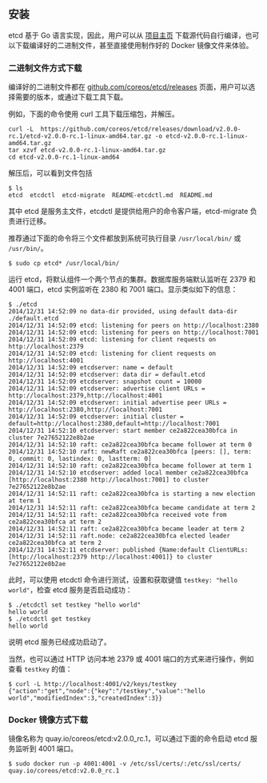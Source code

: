 ## 安装

etcd 基于 Go 语言实现，因此，用户可以从 [项目主页](https://github.com/coreos/etcd) 下载源代码自行编译，也可以下载编译好的二进制文件，甚至直接使用制作好的 Docker 镜像文件来体验。

### 二进制文件方式下载

编译好的二进制文件都在 [github.com/coreos/etcd/releases](https://github.com/coreos/etcd/releases/) 页面，用户可以选择需要的版本，或通过下载工具下载。

例如，下面的命令使用 curl 工具下载压缩包，并解压。

```
curl -L  https://github.com/coreos/etcd/releases/download/v2.0.0-rc.1/etcd-v2.0.0-rc.1-linux-amd64.tar.gz -o etcd-v2.0.0-rc.1-linux-amd64.tar.gz
tar xzvf etcd-v2.0.0-rc.1-linux-amd64.tar.gz
cd etcd-v2.0.0-rc.1-linux-amd64
```

解压后，可以看到文件包括
```
$ ls
etcd  etcdctl  etcd-migrate  README-etcdctl.md  README.md
```

其中 etcd 是服务主文件，etcdctl 是提供给用户的命令客户端，etcd-migrate 负责进行迁移。

推荐通过下面的命令将三个文件都放到系统可执行目录 `/usr/local/bin/` 或 `/usr/bin/`。

```
$ sudo cp etcd* /usr/local/bin/
```

运行 etcd，将默认组件一个两个节点的集群。数据库服务端默认监听在 2379 和 4001 端口，etcd 实例监听在 2380 和 7001 端口。显示类似如下的信息：
```
$ ./etcd
2014/12/31 14:52:09 no data-dir provided, using default data-dir ./default.etcd
2014/12/31 14:52:09 etcd: listening for peers on http://localhost:2380
2014/12/31 14:52:09 etcd: listening for peers on http://localhost:7001
2014/12/31 14:52:09 etcd: listening for client requests on http://localhost:2379
2014/12/31 14:52:09 etcd: listening for client requests on http://localhost:4001
2014/12/31 14:52:09 etcdserver: name = default
2014/12/31 14:52:09 etcdserver: data dir = default.etcd
2014/12/31 14:52:09 etcdserver: snapshot count = 10000
2014/12/31 14:52:09 etcdserver: advertise client URLs = http://localhost:2379,http://localhost:4001
2014/12/31 14:52:09 etcdserver: initial advertise peer URLs = http://localhost:2380,http://localhost:7001
2014/12/31 14:52:09 etcdserver: initial cluster = default=http://localhost:2380,default=http://localhost:7001
2014/12/31 14:52:10 etcdserver: start member ce2a822cea30bfca in cluster 7e27652122e8b2ae
2014/12/31 14:52:10 raft: ce2a822cea30bfca became follower at term 0
2014/12/31 14:52:10 raft: newRaft ce2a822cea30bfca [peers: [], term: 0, commit: 0, lastindex: 0, lastterm: 0]
2014/12/31 14:52:10 raft: ce2a822cea30bfca became follower at term 1
2014/12/31 14:52:10 etcdserver: added local member ce2a822cea30bfca [http://localhost:2380 http://localhost:7001] to cluster 7e27652122e8b2ae
2014/12/31 14:52:11 raft: ce2a822cea30bfca is starting a new election at term 1
2014/12/31 14:52:11 raft: ce2a822cea30bfca became candidate at term 2
2014/12/31 14:52:11 raft: ce2a822cea30bfca received vote from ce2a822cea30bfca at term 2
2014/12/31 14:52:11 raft: ce2a822cea30bfca became leader at term 2
2014/12/31 14:52:11 raft.node: ce2a822cea30bfca elected leader ce2a822cea30bfca at term 2
2014/12/31 14:52:11 etcdserver: published {Name:default ClientURLs:[http://localhost:2379 http://localhost:4001]} to cluster 7e27652122e8b2ae
```

此时，可以使用 etcdctl 命令进行测试，设置和获取键值 `testkey: "hello world"`，检查 etcd 服务是否启动成功：
```
$ ./etcdctl set testkey "hello world"
hello world
$ ./etcdctl get testkey
hello world
```
说明 etcd 服务已经成功启动了。

当然，也可以通过 HTTP 访问本地 2379 或 4001 端口的方式来进行操作，例如查看 `testkey` 的值：
```
$ curl -L http://localhost:4001/v2/keys/testkey
{"action":"get","node":{"key":"/testkey","value":"hello world","modifiedIndex":3,"createdIndex":3}}
```

### Docker 镜像方式下载

镜像名称为 quay.io/coreos/etcd:v2.0.0_rc.1，可以通过下面的命令启动 etcd 服务监听到 4001 端口。
```
$ sudo docker run -p 4001:4001 -v /etc/ssl/certs/:/etc/ssl/certs/ quay.io/coreos/etcd:v2.0.0_rc.1
```
